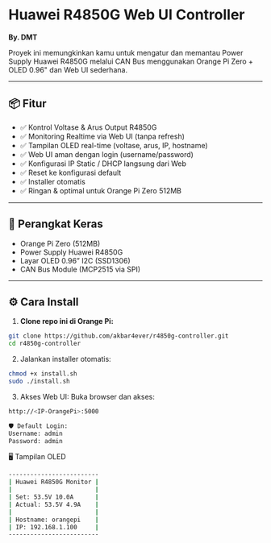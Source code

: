# Huawei R4850G Web UI Controller
**By. DMT**

Proyek ini memungkinkan kamu untuk mengatur dan memantau Power Supply Huawei R4850G melalui CAN Bus menggunakan Orange Pi Zero + OLED 0.96" dan Web UI sederhana.

---

## 📦 Fitur

- ✅ Kontrol Voltase & Arus Output R4850G
- ✅ Monitoring Realtime via Web UI (tanpa refresh)
- ✅ Tampilan OLED real-time (voltase, arus, IP, hostname)
- ✅ Web UI aman dengan login (username/password)
- ✅ Konfigurasi IP Static / DHCP langsung dari Web
- ✅ Reset ke konfigurasi default
- ✅ Installer otomatis
- ✅ Ringan & optimal untuk Orange Pi Zero 512MB

---

## 🧰 Perangkat Keras

- Orange Pi Zero (512MB)
- Power Supply Huawei R4850G
- Layar OLED 0.96” I2C (SSD1306)
- CAN Bus Module (MCP2515 via SPI)

---

## ⚙️ Cara Install

1. **Clone repo ini di Orange Pi:**

```bash
git clone https://github.com/akbar4ever/r4850g-controller.git
cd r4850g-controller
```
2. Jalankan installer otomatis:
```bash
chmod +x install.sh
sudo ./install.sh
```
3. Akses Web UI:
Buka browser dan akses:
```bash
http://<IP-OrangePi>:5000

🛡️ Default Login:
Username: admin
Password: admin
```
🖥️ Tampilan OLED
```bash
-------------------------
| Huawei R4850G Monitor |
|                       |
| Set: 53.5V 10.0A      |
| Actual: 53.5V 4.9A    |
|                       |
| Hostname: orangepi    |
| IP: 192.168.1.100     |
-------------------------
```
